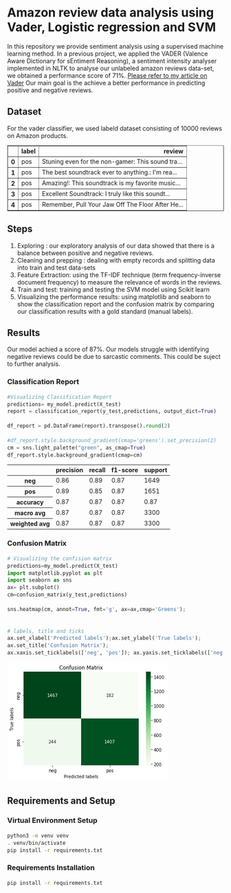 
# Amazon review data analysis using Vader, Logistic regression and SVM  
In this repository we provide sentiment analysis using a supervised machine learning method. In a previous project, we applied the VADER (Valence Aware Dictionary for sEntiment Reasoning), a sentiment intensity analyser implemented in NLTK to analyse our unlabeled amazon reviews data-set, we obtained a performance score of 71%. [Please refer to my article on Vader](https://aouatafdjillani.herokuapp.com/sentiment-analysis-with-vader)
Our main goal is the achieve a better performance in predicting positive and negative reviews. 

## Dataset 
For the vader classifier, we used labeld dataset consisting of 10000 reviews on Amazon products. 
<table border="1" class="dataframe">
  <thead>
    <tr style="text-align: right;">
      <th></th>
      <th>label</th>
      <th>review</th>
    </tr>
  </thead>
  <tbody>
    <tr>
      <th>0</th>
      <td>pos</td>
      <td>Stuning even for the non-gamer: This sound tra...</td>
    </tr>
    <tr>
      <th>1</th>
      <td>pos</td>
      <td>The best soundtrack ever to anything.: I'm rea...</td>
    </tr>
    <tr>
      <th>2</th>
      <td>pos</td>
      <td>Amazing!: This soundtrack is my favorite music...</td>
    </tr>
    <tr>
      <th>3</th>
      <td>pos</td>
      <td>Excellent Soundtrack: I truly like this soundt...</td>
    </tr>
    <tr>
      <th>4</th>
      <td>pos</td>
      <td>Remember, Pull Your Jaw Off The Floor After He...</td>
    </tr>
  </tbody>
</table>
</div>



## Steps 
1. Exploring : our exploratory analysis of our data showed that there is a balance between positive and negative reviews. 
2. Cleaning and prepping : dealing with empty records and splitting data into train and test data-sets
3. Feature Extraction: using the TF-IDF technique (term frequency-inverse document frequency) to measure the relevance of words in the reviews. 
4. Train and test: training and testing the SVM model using Scikit learn 
5.  Visualizing the performance results: using matplotlib and seaborn to show the classification report and the confusion matrix by comparing our classification results with a gold standard (manual labels). 
## Results 
Our model achied a score of 87%. Our models struggle with identifying negative reviews could be due to sarcastic comments. This could be suject to further analysis.   
### Classification Report 


 
```python
#Visualizing Classification Report 
predictions= my_model.predict(X_test)
report = classification_report(y_test,predictions, output_dict=True)

df_report = pd.DataFrame(report).transpose().round(2)

#df_report.style.background_gradient(cmap='greens').set_precision(2)
cm = sns.light_palette("green", as_cmap=True)
df_report.style.background_gradient(cmap=cm)
```




<table id="T_af495039_d6f0_11ec_982f_b978b91ee745" ><thead>    <tr>        <th class="blank level0" ></th>        <th class="col_heading level0 col0" >precision</th>        <th class="col_heading level0 col1" >recall</th>        <th class="col_heading level0 col2" >f1-score</th>        <th class="col_heading level0 col3" >support</th>    </tr></thead><tbody>
                <tr>
                        <th id="T_af495039_d6f0_11ec_982f_b978b91ee745level0_row0" class="row_heading level0 row0" >neg</th>
                        <td id="T_af495039_d6f0_11ec_982f_b978b91ee745row0_col0" class="data row0 col0" >0.86</td>
                        <td id="T_af495039_d6f0_11ec_982f_b978b91ee745row0_col1" class="data row0 col1" >0.89</td>
                        <td id="T_af495039_d6f0_11ec_982f_b978b91ee745row0_col2" class="data row0 col2" >0.87</td>
                        <td id="T_af495039_d6f0_11ec_982f_b978b91ee745row0_col3" class="data row0 col3" >1649</td>
            </tr>
            <tr>
                        <th id="T_af495039_d6f0_11ec_982f_b978b91ee745level0_row1" class="row_heading level0 row1" >pos</th>
                        <td id="T_af495039_d6f0_11ec_982f_b978b91ee745row1_col0" class="data row1 col0" >0.89</td>
                        <td id="T_af495039_d6f0_11ec_982f_b978b91ee745row1_col1" class="data row1 col1" >0.85</td>
                        <td id="T_af495039_d6f0_11ec_982f_b978b91ee745row1_col2" class="data row1 col2" >0.87</td>
                        <td id="T_af495039_d6f0_11ec_982f_b978b91ee745row1_col3" class="data row1 col3" >1651</td>
            </tr>
            <tr>
                        <th id="T_af495039_d6f0_11ec_982f_b978b91ee745level0_row2" class="row_heading level0 row2" >accuracy</th>
                        <td id="T_af495039_d6f0_11ec_982f_b978b91ee745row2_col0" class="data row2 col0" >0.87</td>
                        <td id="T_af495039_d6f0_11ec_982f_b978b91ee745row2_col1" class="data row2 col1" >0.87</td>
                        <td id="T_af495039_d6f0_11ec_982f_b978b91ee745row2_col2" class="data row2 col2" >0.87</td>
                        <td id="T_af495039_d6f0_11ec_982f_b978b91ee745row2_col3" class="data row2 col3" >0.87</td>
            </tr>
            <tr>
                        <th id="T_af495039_d6f0_11ec_982f_b978b91ee745level0_row3" class="row_heading level0 row3" >macro avg</th>
                        <td id="T_af495039_d6f0_11ec_982f_b978b91ee745row3_col0" class="data row3 col0" >0.87</td>
                        <td id="T_af495039_d6f0_11ec_982f_b978b91ee745row3_col1" class="data row3 col1" >0.87</td>
                        <td id="T_af495039_d6f0_11ec_982f_b978b91ee745row3_col2" class="data row3 col2" >0.87</td>
                        <td id="T_af495039_d6f0_11ec_982f_b978b91ee745row3_col3" class="data row3 col3" >3300</td>
            </tr>
            <tr>
                        <th id="T_af495039_d6f0_11ec_982f_b978b91ee745level0_row4" class="row_heading level0 row4" >weighted avg</th>
                        <td id="T_af495039_d6f0_11ec_982f_b978b91ee745row4_col0" class="data row4 col0" >0.87</td>
                        <td id="T_af495039_d6f0_11ec_982f_b978b91ee745row4_col1" class="data row4 col1" >0.87</td>
                        <td id="T_af495039_d6f0_11ec_982f_b978b91ee745row4_col2" class="data row4 col2" >0.87</td>
                        <td id="T_af495039_d6f0_11ec_982f_b978b91ee745row4_col3" class="data row4 col3" >3300</td>
            </tr>
    </tbody></table>

### Confusion Matrix


```python
# Visualizing the confision matrix 
predictions=my_model.predict(X_test)
import matplotlib.pyplot as plt
import seaborn as sns
ax= plt.subplot()
cm=confusion_matrix(y_test,predictions)

sns.heatmap(cm, annot=True, fmt='g', ax=ax,cmap='Greens');  


# labels, title and ticks
ax.set_xlabel('Predicted labels');ax.set_ylabel('True labels');
ax.set_title('Confusion Matrix');
ax.xaxis.set_ticklabels(['neg', 'pos']); ax.yaxis.set_ticklabels(['neg', 'pos']);
```


    
![png](SVM_LR_Classifier_files/SVM_LR_Classifier_19_0.png)
    
    

## Requirements and Setup  

### Virtual Environment Setup 
```bash
python3 -m venv venv
. venv/bin/activate
pip install -r requirements.txt
```
### Requirements Installation 

```bash
pip install -r requirements.txt
```




